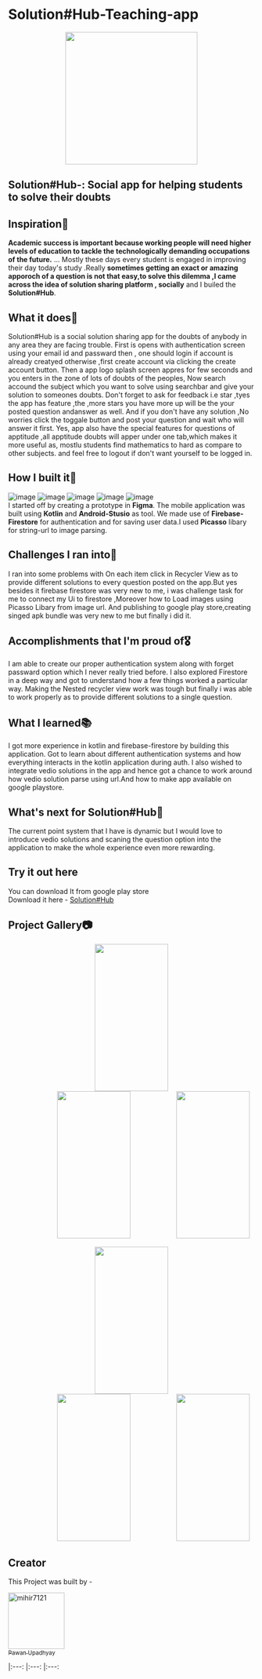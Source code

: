 # Solution#Hub-Teaching-app
<p align="center">
<img src="https://user-images.githubusercontent.com/52281814/134026294-986ead43-b9e3-48c7-aa73-788f74b81e6a.png" width="270" height="270">
  </p>
<h2>Solution#Hub-: Social app for helping students to solve their doubts</h2>

## Inspiration🌠
**Academic success is important because working people will need higher levels of education to tackle the technologically demanding occupations of the future.** ... Mostly these days every student is engaged in improving their day today's study .Really **sometimes getting an exact or amazing apporoch of a question is not that easy,to solve this dilemma ,I came across the idea of solution sharing platform , socially** and I builed the **Solution#Hub**.

## What it does🚀
Solution#Hub is a social solution sharing app for the doubts of anybody in any area they are facing trouble.
First is opens with authentication screen using your email id and passward then , one should login if account is already creatyed otherwise ,first create account via clicking the create account button. Then a app logo splash screen appres for few seconds and you enters in the zone of lots of doubts of the peoples, Now search accound the subject which you want to solve using searchbar and give your solution to someones doubts. Don't forget to ask for feedback i.e star ,tyes the app has feature ,the ,more stars you have more up will be the your posted question andanswer as well.
And if you don't have any solution ,No worries click the toggale button and post your question and wait who will answer it first.
Yes, app also have the special features for questions of apptitude ,all apptitude doubts will apper under one 
tab,which makes it more useful as, mostlu students find mathematics to hard as compare to other subjects. and feel free to logout if don't want yourself to be logged in.
## How I built it🔨
![image](https://img.shields.io/badge/Figma-F24E1E?style=for-the-badge&logo=figma&logoColor=white) ![image](https://img.shields.io/badge/kotlin-0175C2?style=for-the-badge&logo=kotlin&logoColor=white) ![image](https://img.shields.io/badge/Android-Studio-02569B?style=for-the-badge&logo=Android-Studio&logoColor=white) ![image](https://img.shields.io/badge/firebase-%23039BE5.svg?style=for-the-badge&logo=firebase) ![image](https://img.shields.io/badge/github-%23121011.svg?style=for-the-badge&logo=github&logoColor=white) </br>
I started off by creating a prototype in **Figma**. The mobile application was built using **Kotlin** and **Android-Stusio** as tool. We made use of **Firebase-Firestore** for authentication and for saving user data.I used **Picasso** libary for string-url to image parsing.

## Challenges I ran into🔴
I ran into some problems with On each item click in Recycler View as to provide different solutions to every question posted on the app.But yes besides it firebase firestore was very new to me, i was challenge task for me to connect my Ui to firestore ,Moreover how to Load images using Picasso Libary from image url. And publishing to google play store,creating singed apk bundle was very new to me but finally i did it.

## Accomplishments that I'm proud of🎖
I am able to create our proper authentication system along with forget passward option which I never really tried before. I also explored Firestore in a deep way and got to understand how a few things worked a particular way. Making the Nested recycler view work was tough but finally i was able to work properly as to provide different solutions to a single question. 
## What I learned📚
I got more experience in kotlin and firebase-firestore by building this application.  Got to learn about different authentication systems and how everything interacts in the kotlin application during auth. I also wished to integrate vedio solutions in the app and hence got a chance to work around how vedio solution parse using url.And how to make app available on google playstore. 

## What's next for Solution#Hub🎉
The current point system that I have is dynamic but I would love to introduce vedio solutions and scaning the question option into the application to make the whole experience even more rewarding.

## Try it out here
You can download It from google play store</br>
Download it here - [Solution#Hub](https://play.google.com/store/apps/details?id=com.bawpawan.dev.yourssolution)

## Project Gallery📷
<div class="row">
  <div class="col-4">
    <p align="center">
<img src="https://user-images.githubusercontent.com/52281814/133035676-19fbc564-f6f0-4ac1-b3ad-ba7d4de3d860.png" width="150" height="300"  hspace="30">
<img src="https://user-images.githubusercontent.com/52281814/133036203-e1515be1-cff7-4b0d-acd1-db5c236cd805.png" width="150" height="300"  hspace="90">
<img src="https://user-images.githubusercontent.com/52281814/133036322-10cd29d6-7fee-4b3e-93d4-b144136b8a96.png" width="150" height="300" >
    </p>
  </div>
  </div>
  <div class="container">
  <p align="center">
<img src="https://user-images.githubusercontent.com/52281814/133036416-6224ddb8-283f-4e03-8065-ca5102321d98.png" width="150" height="300" hspace="30">
<img src="https://user-images.githubusercontent.com/52281814/133036499-80883cb6-f497-4af2-beaf-d10672401015.png" width="150" height="300" hspace="90">
<img src="https://user-images.githubusercontent.com/52281814/133036586-6745bd75-c9bd-4e47-b9da-e23afa6962a2.png" width="150" height="300" >
    </p>
</div>

## Creator
This Project was built by - 
[<p align="left"><img alt="mihir7121" src="https://user-images.githubusercontent.com/52281814/134037647-3a61a8ae-b69c-4fa6-aaf0-cfbc657af22a.jpg" width="115"><br><sub>Pawan Upadhyay</sub>](https://github.com/pawanupadhyay10) 
</p>
|:---: |:---: |:---: 
